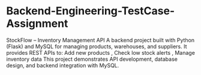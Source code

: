 # Backend-Engineering-TestCase-Assignment
StockFlow – Inventory Management API A backend project built with Python (Flask) and MySQL for managing products, warehouses, and suppliers. It provides REST APIs to:   Add new products  , Check low stock alerts , Manage inventory data  This project demonstrates API development, database design, and backend integration with MySQL.
